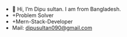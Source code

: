- 👋 Hi, I’m Dipu sultan. I am from Bangladesh. 
- +Problem Solver
- +Mern-Stack-Developer
- Mail: dipusultan090@gmail.com
<!---
Dipu9094/Dipu9094 is a ✨ special ✨ repository because its `README.md` (this file) appears on your GitHub profile.
You can click the Preview link to take a look at your changes.
--->
